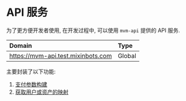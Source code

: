 # API 服务

为了更方便开发者使用, 在开发过程中, 可以使用 `mvm-api` 提供的 API 服务.

| Domain                               | Type   |
| :----------------------------------- | :----- |
| <https://mvm-api.test.mixinbots.com> | Global |

主要封装了以下功能:

1. [支付参数构建](/zh/api/payment)
2. [获取用户或资产的映射](/zh/api/map.md)
